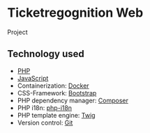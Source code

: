 # Ticketregognition Web
Project 

## Technology used
* [PHP](https://www.php.net)
* [JavaScript](https://developer.mozilla.org/de/docs/Web/JavaScript)
* Containerization: [Docker](https://www.docker.com/)
* CSS-Framework: [Bootstrap](http://getbootstrap.com)
* PHP dependency manager: [Composer](https://getcomposer.org/)
* PHP i18n: [php-i18n](https://github.com/Philipp15b/php-i18n)
* PHP template engine: [Twig](https://twig.symfony.com)
* Version control: [Git](https://git-scm.com/)
